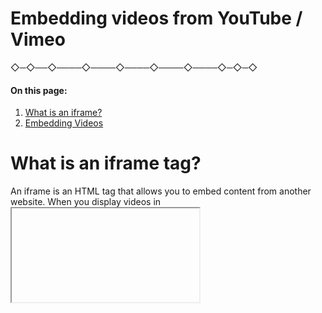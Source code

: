 # Embedding videos from YouTube / Vimeo

 ◇─◇──◇────◇────◇────◇────◇────◇─◇─◇
<br />


#### **On this page:**
1. [What is an iframe?](#what-is-an-iframe)
2. [Embedding Videos](#embedding-videos)


# What is an iframe tag?

An iframe is an HTML tag that allows you to embed content from another website. When you display videos in <iframe> code copied from YouTube/Vimeo, you are creating a little window on your site to the videos hosted on YouTube/Vimeo. 

This is great because you can have large files hosted by their servers, but you will have their logo unless you upgrade to a paid account.

# Embedding Videos
You can embed your video directly from vimeo or youtube using the HTML iframe tag. Here is a step by step guide:

### Video from Vimeo and YouTube
![Embed Media](images/Embed_1.png)
<br>
<br>
![Embed Media](images/Embed_2.png)
<br>
<br>
![Embed Media](images/Embed_3.png)
<br>
<br>
![Embed Media](images/Embed_4.png)
<br>
<br>
![Embed Media](images/Embed_19.png)
<br>
<br>
![Embed Media](images/Embed_20.png)
<br>
<br>
![Embed Media](images/Embed_21.png)
<br>
<br>
![Embed Media](images/Embed_5.png)
<br>
<br>
![Embed Media](images/Embed_6.png)
<br>
<br>
**Preview and watch your video on your portfolio page!**

